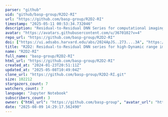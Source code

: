 ```yaml
---
parser: "github"
uid: "github/basp-group/R2D2-RI"
url: "https://github.com/basp-group/R2D2-RI"
timestamp: "2025-05-11 00:53:34.732046"
description: "Residual-to-Residual DNN Series for computational imaging with application to RI in astronomy"
avatar: "https://avatars.githubusercontent.com/u/3670102?v=4"
repo_url: "https://github.com/basp-group/R2D2-RI"
doi: ["https://ui.adsabs.harvard.edu/abs/2024ApJS..273....3A", "https://ui.adsabs.harvard.edu/abs/2025ascl.soft03039A/abstract"]
title: "R2D2: Residual-to-Residual DNN series for high-Dynamic range imaging"
name: "R2D2-RI"
full_name: "basp-group/R2D2-RI"
html_url: "https://github.com/basp-group/R2D2-RI"
created_at: "2024-01-23T20:51:11Z"
updated_at: "2025-05-08T10:49:04Z"
clone_url: "https://github.com/basp-group/R2D2-RI.git"
size: 102212
stargazers_count: 7
watchers_count: 7
language: "Jupyter Notebook"
subscribers_count: 3
owner: {"html_url": "https://github.com/basp-group", "avatar_url": "https://avatars.githubusercontent.com/u/3670102?v=4", "login": "basp-group", "type": "User"}
date: "2025-08-09 14:29:17.562490"
---
```

